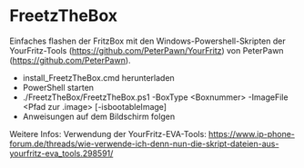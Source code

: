 # FreetzTheBox
Einfaches flashen der FritzBox mit den Windows-Powershell-Skripten der YourFritz-Tools (https://github.com/PeterPawn/YourFritz) von PeterPawn (https://github.com/PeterPawn).

  - install_FreetzTheBox.cmd herunterladen
  - PowerShell starten
  - ./FreetzTheBox/FreetzTheBox.ps1 -BoxType \<Boxnummer\> -ImageFile \<Pfad zur .image\> \[-isbootableImage\]
  - Anweisungen auf dem Bildschirm folgen

Weitere Infos:
Verwendung der YourFritz-EVA-Tools: https://www.ip-phone-forum.de/threads/wie-verwende-ich-denn-nun-die-skript-dateien-aus-yourfritz-eva_tools.298591/
